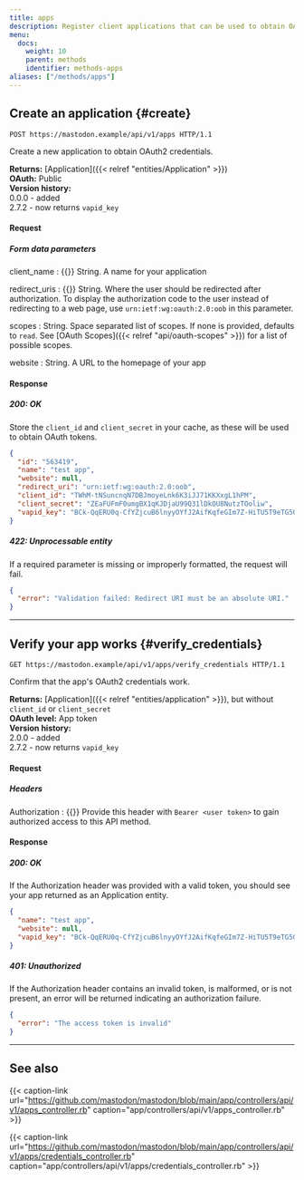 ```yaml
---
title: apps
description: Register client applications that can be used to obtain OAuth tokens.
menu:
  docs:
    weight: 10
    parent: methods
    identifier: methods-apps
aliases: ["/methods/apps"]
---
```


<style>
#TableOfContents ul ul ul {display: none}
</style>

## Create an application {#create}

```http
POST https://mastodon.example/api/v1/apps HTTP/1.1
```

Create a new application to obtain OAuth2 credentials.

**Returns:** [Application]({{< relref "entities/Application" >}})\
**OAuth:** Public\
**Version history:**\
0.0.0 - added\
2.7.2 - now returns `vapid_key`

#### Request
##### Form data parameters

client_name
: {{<required>}} String. A name for your application

redirect_uris
: {{<required>}} String. Where the user should be redirected after authorization. To display the authorization code to the user instead of redirecting to a web page, use `urn:ietf:wg:oauth:2.0:oob` in this parameter.

scopes
: String. Space separated list of scopes. If none is provided, defaults to `read`. See [OAuth Scopes]({{< relref "api/oauth-scopes" >}}) for a list of possible scopes.

website
: String. A URL to the homepage of your app

#### Response
##### 200: OK

Store the `client_id` and `client_secret` in your cache, as these will be used to obtain OAuth tokens.

```json
{
  "id": "563419",
  "name": "test app",
  "website": null,
  "redirect_uri": "urn:ietf:wg:oauth:2.0:oob",
  "client_id": "TWhM-tNSuncnqN7DBJmoyeLnk6K3iJJ71KKXxgL1hPM",
  "client_secret": "ZEaFUFmF0umgBX1qKJDjaU99Q31lDkOU8NutzTOoliw",
  "vapid_key": "BCk-QqERU0q-CfYZjcuB6lnyyOYfJ2AifKqfeGIm7Z-HiTU5T9eTG5GxVA0_OH5mMlI4UkkDTpaZwozy0TzdZ2M="
}
```

##### 422: Unprocessable entity

If a required parameter is missing or improperly formatted, the request will fail.

```json
{
  "error": "Validation failed: Redirect URI must be an absolute URI."
}
```

---

## Verify your app works {#verify_credentials}

```http
GET https://mastodon.example/api/v1/apps/verify_credentials HTTP/1.1
```

Confirm that the app's OAuth2 credentials work.

**Returns:** [Application]({{< relref "entities/application" >}}), but without `client_id` or `client_secret`\
**OAuth level:** App token\
**Version history:**\
2.0.0 - added\
2.7.2 - now returns `vapid_key`

#### Request

##### Headers

Authorization
: {{<required>}} Provide this header with `Bearer <user token>` to gain authorized access to this API method.

#### Response
##### 200: OK

If the Authorization header was provided with a valid token, you should see your app returned as an Application entity.

```json
{
  "name": "test app",
  "website": null,
  "vapid_key": "BCk-QqERU0q-CfYZjcuB6lnyyOYfJ2AifKqfeGIm7Z-HiTU5T9eTG5GxVA0_OH5mMlI4UkkDTpaZwozy0TzdZ2M="
}
```

##### 401: Unauthorized

If the Authorization header contains an invalid token, is malformed, or is not present, an error will be returned indicating an authorization failure.

```json
{
  "error": "The access token is invalid"
}
```

---

## See also

{{< caption-link url="https://github.com/mastodon/mastodon/blob/main/app/controllers/api/v1/apps_controller.rb" caption="app/controllers/api/v1/apps_controller.rb" >}}

{{< caption-link url="https://github.com/mastodon/mastodon/blob/main/app/controllers/api/v1/apps/credentials_controller.rb" caption="app/controllers/api/v1/apps/credentials_controller.rb" >}}